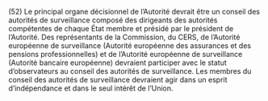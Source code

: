 (52) Le principal organe décisionnel de l’Autorité devrait être un conseil des autorités de surveillance composé des dirigeants des autorités compétentes de chaque État membre et présidé par le président de l’Autorité. Des représentants de la Commission, du CERS, de l’Autorité européenne de surveillance (Autorité européenne des assurances et des pensions professionnelles) et de l’Autorité européenne de surveillance (Autorité bancaire européenne) devraient participer avec le statut d’observateurs au conseil des autorités de surveillance. Les membres du conseil des autorités de surveillance devraient agir dans un esprit d’indépendance et dans le seul intérêt de l’Union.